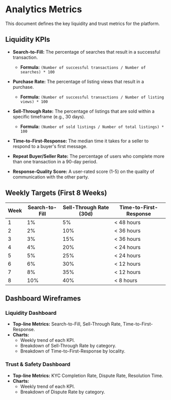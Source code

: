 
# Analytics Metrics

This document defines the key liquidity and trust metrics for the platform.

## Liquidity KPIs

*   **Search-to-Fill:** The percentage of searches that result in a successful transaction.
    *   **Formula:** `(Number of successful transactions / Number of searches) * 100`

*   **Purchase Rate:** The percentage of listing views that result in a purchase.
    *   **Formula:** `(Number of successful transactions / Number of listing views) * 100`

*   **Sell-Through Rate:** The percentage of listings that are sold within a specific timeframe (e.g., 30 days).
    *   **Formula:** `(Number of sold listings / Number of total listings) * 100`

*   **Time-to-First-Response:** The median time it takes for a seller to respond to a buyer's first message.

*   **Repeat Buyer/Seller Rate:** The percentage of users who complete more than one transaction in a 90-day period.

*   **Response-Quality Score:** A user-rated score (1-5) on the quality of communication with the other party.

## Weekly Targets (First 8 Weeks)

| Week | Search-to-Fill | Sell-Through Rate (30d) | Time-to-First-Response |
|---|---|---|---|
| 1 | 1% | 5% | < 48 hours |
| 2 | 2% | 10% | < 36 hours |
| 3 | 3% | 15% | < 36 hours |
| 4 | 4% | 20% | < 24 hours |
| 5 | 5% | 25% | < 24 hours |
| 6 | 6% | 30% | < 12 hours |
| 7 | 8% | 35% | < 12 hours |
| 8 | 10% | 40% | < 8 hours |

## Dashboard Wireframes

### Liquidity Dashboard

*   **Top-line Metrics:** Search-to-Fill, Sell-Through Rate, Time-to-First-Response.
*   **Charts:**
    *   Weekly trend of each KPI.
    *   Breakdown of Sell-Through Rate by category.
    *   Breakdown of Time-to-First-Response by locality.

### Trust & Safety Dashboard

*   **Top-line Metrics:** KYC Completion Rate, Dispute Rate, Resolution Time.
*   **Charts:**
    *   Weekly trend of each KPI.
    *   Breakdown of Dispute Rate by category.
